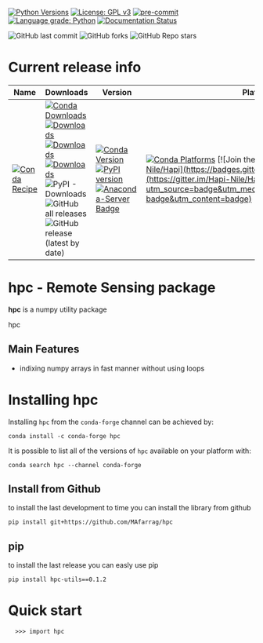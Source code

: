 [![Python Versions](https://img.shields.io/pypi/pyversions/hpc.png)](https://img.shields.io/pypi/pyversions/hpc)
[![License: GPL v3](https://img.shields.io/badge/License-GPLv3-blue.svg)](https://www.gnu.org/licenses/gpl-3.0)
[![pre-commit](https://img.shields.io/badge/pre--commit-enabled-brightgreen?logo=pre-commit&logoColor=white)](https://github.com/pre-commit/pre-commit)
[![Language grade: Python](https://img.shields.io/lgtm/grade/python/g/MAfarrag/hpc.svg?logo=lgtm&logoWidth=18)](https://lgtm.com/projects/g/MAfarrag/hpc/context:python)
[![Documentation Status](https://readthedocs.org/projects/hpc/badge/?version=latest)](https://hpc.readthedocs.io/en/latest/?badge=latest)


![GitHub last commit](https://img.shields.io/github/last-commit/MAfarrag/hpc)
![GitHub forks](https://img.shields.io/github/forks/MAfarrag/hpc?style=social)
![GitHub Repo stars](https://img.shields.io/github/stars/MAfarrag/hpc?style=social)


Current release info
====================

| Name | Downloads                                                                                                                                                                                                                                                                                                                                                                                                                                                                                                                                                                                                                                  | Version | Platforms |
| --- |--------------------------------------------------------------------------------------------------------------------------------------------------------------------------------------------------------------------------------------------------------------------------------------------------------------------------------------------------------------------------------------------------------------------------------------------------------------------------------------------------------------------------------------------------------------------------------------------------------------------------------------------| --- | --- |
| [![Conda Recipe](https://img.shields.io/badge/recipe-hpc-green.svg)](https://anaconda.org/conda-forge/hpc) | [![Conda Downloads](https://img.shields.io/conda/dn/conda-forge/hpc.svg)](https://anaconda.org/conda-forge/hpc) [![Downloads](https://pepy.tech/badge/hpc)](https://pepy.tech/project/hpc) [![Downloads](https://pepy.tech/badge/hpc/month)](https://pepy.tech/project/hpc)  [![Downloads](https://pepy.tech/badge/hpc/week)](https://pepy.tech/project/hpc)  ![PyPI - Downloads](https://img.shields.io/pypi/dd/hpc?color=blue&style=flat-square) ![GitHub all releases](https://img.shields.io/github/downloads/MAfarrag/hpc/total) ![GitHub release (latest by date)](https://img.shields.io/github/downloads/MAfarrag/hpc/0.1.2/total) | [![Conda Version](https://img.shields.io/conda/vn/conda-forge/hpc.svg)](https://anaconda.org/conda-forge/hpc) [![PyPI version](https://badge.fury.io/py/hpc.svg)](https://badge.fury.io/py/hpc) [![Anaconda-Server Badge](https://anaconda.org/conda-forge/hpc/badges/version.svg)](https://anaconda.org/conda-forge/hpc) | [![Conda Platforms](https://img.shields.io/conda/pn/conda-forge/hpc.svg)](https://anaconda.org/conda-forge/hpc) [![Join the chat at https://gitter.im/Hapi-Nile/Hapi](https://badges.gitter.im/Hapi-Nile/Hapi.svg)](https://gitter.im/Hapi-Nile/Hapi?utm_source=badge&utm_medium=badge&utm_campaign=pr-badge&utm_content=badge) |

hpc - Remote Sensing package
=====================================================================
**hpc** is a numpy utility package

hpc

Main Features
-------------
  - indixing numpy arrays in fast manner without using loops


Installing hpc
===============

Installing `hpc` from the `conda-forge` channel can be achieved by:

```
conda install -c conda-forge hpc
```

It is possible to list all of the versions of `hpc` available on your platform with:

```
conda search hpc --channel conda-forge
```

## Install from Github
to install the last development to time you can install the library from github
```
pip install git+https://github.com/MAfarrag/hpc
```

## pip
to install the last release you can easly use pip
```
pip install hpc-utils==0.1.2
```

Quick start
===========

```
  >>> import hpc
```
